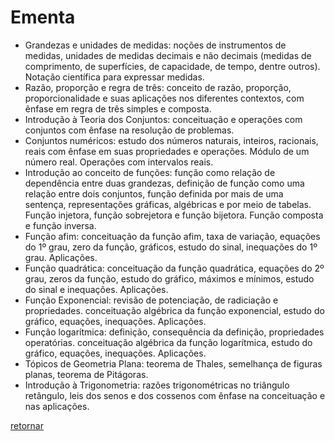 # Ementa
- Grandezas e unidades de medidas: noções de instrumentos de medidas, unidades de medidas decimais e não decimais (medidas de comprimento, de superfícies, de capacidade, de tempo, dentre outros). Notação científica para expressar medidas.
- Razão, proporção e regra de três: conceito de razão, proporção, proporcionalidade e suas aplicações nos diferentes contextos, com ênfase em regra de três simples e composta.
- Introdução à Teoria dos Conjuntos: conceituação e operações com conjuntos com ênfase na resolução de problemas.
- Conjuntos numéricos: estudo dos números naturais, inteiros, racionais, reais com ênfase em suas propriedades e operações. Módulo de um número real. Operações com intervalos reais.
- Introdução ao conceito de funções: função como relação de dependência entre duas grandezas, definição de função como uma relação entre dois conjuntos, função definida por mais de uma sentença, representações gráficas, algébricas e por meio de tabelas.
Função injetora, função sobrejetora e função bijetora. Função composta e função inversa. 
- Função afim: conceituação da função afim, taxa de variação, equações do 1º grau, zero da função, gráficos, estudo do sinal, inequações do 1º grau. Aplicações.
- Função quadrática: conceituação da função quadrática, equações do 2º grau, zeros da função, estudo do gráfico, máximos e mínimos, estudo do sinal e inequações. Aplicações.
- Função Exponencial: revisão de potenciação, de radiciação e propriedades. conceituação algébrica da função exponencial, estudo do gráfico, equações, inequações. Aplicações.
- Função logarítmica: definição, consequência da definição, propriedades operatórias. conceituação algébrica da função logarítmica, estudo do gráfico, equações, inequações. Aplicações.
- Tópicos de Geometria Plana: teorema de Thales, semelhança de figuras planas, teorema de Pitágoras.
- Introdução à Trigonometria: razões trigonométricas no triângulo retângulo, leis dos senos e dos cossenos com ênfase na conceituação e nas aplicações.

[retornar](./Readme.md)
